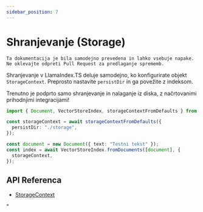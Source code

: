 ```yaml
---
sidebar_position: 7
---
```


# Shranjevanje (Storage)

`Ta dokumentacija je bila samodejno prevedena in lahko vsebuje napake. Ne oklevajte odpreti Pull Request za predlaganje sprememb.`

Shranjevanje v LlamaIndex.TS deluje samodejno, ko konfigurirate objekt `StorageContext`. Preprosto nastavite `persistDir` in ga povežite z indeksom.

Trenutno je podprto samo shranjevanje in nalaganje iz diska, z načrtovanimi prihodnjimi integracijami!

```typescript
import { Document, VectorStoreIndex, storageContextFromDefaults } from "./src";

const storageContext = await storageContextFromDefaults({
  persistDir: "./storage",
});

const document = new Document({ text: "Testni tekst" });
const index = await VectorStoreIndex.fromDocuments([document], {
  storageContext,
});
```

## API Referenca

- [StorageContext](../../api/interfaces/StorageContext.md)

"
